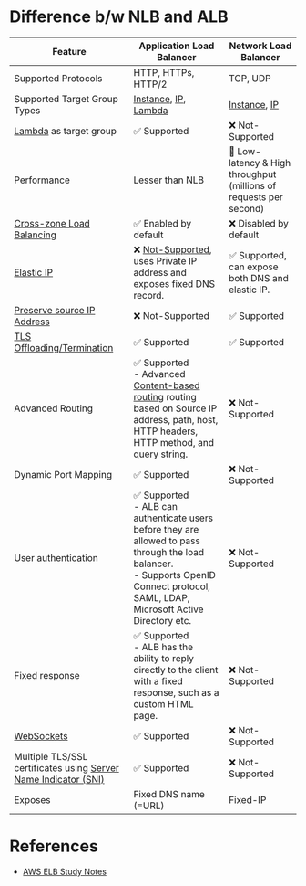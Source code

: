 # Difference b/w NLB and ALB

| Feature                                                                                                                                | Application Load Balancer                                                                                                                                                                                                                                            | Network Load Balancer                                                                                     |
|----------------------------------------------------------------------------------------------------------------------------------------|----------------------------------------------------------------------------------------------------------------------------------------------------------------------------------------------------------------------------------------------------------------------|-----------------------------------------------------------------------------------------------------------|
| Supported Protocols                                                                                                                    | HTTP, HTTPs, HTTP/2                                                                                                                                                                                                                                                  | TCP, UDP                                                                                                  |
| Supported Target Group Types                                                                                                           | [Instance](../../../2_Compute/AmazonEC2/Readme.md), [IP](../../../2_Compute/AWSFargate.md), [Lambda](../../../2_Compute/AWSLambda/Readme.md)                                                                                                 | [Instance](../../../2_Compute/AmazonEC2/Readme.md), [IP](../../../2_Compute/AWSFargate.md) |
| [Lambda](../../../2_Compute/AWSLambda/Readme.md) as target group                                                               | :white_check_mark: Supported                                                                                                                                                                                                                                         | :x: Not-Supported                                                                                         |                                                                                                                               |
| Performance                                                                                                                            | Lesser than NLB                                                                                                                                                                                                                                                      | :rocket: Low-latency & High throughput (millions of requests per second)                                  |
| [Cross-zone Load Balancing](CrossZoneLoadBalancing.md)                                                                                 | :white_check_mark: Enabled by default                                                                                                                                                                                                                                | :x: Disabled by default                                                                                   |
| [Elastic IP](../../../2_Compute/AmazonEC2/Networking/ElasticIP.md)                                                             | :x: [Not-Supported](https://aws.amazon.com/blogs/networking-and-content-delivery/using-aws-lambda-to-enable-static-ip-addresses-for-application-load-balancers/), uses Private IP address and exposes fixed DNS record.                                              | :white_check_mark: Supported, can expose both DNS and elastic IP.                                         |
| [Preserve source IP Address](https://aws.amazon.com/blogs/aws/new-tls-termination-for-network-load-balancers/)                         | :x: Not-Supported                                                                                                                                                                                                                                                    | :white_check_mark: Supported                                                                              |
| [TLS Offloading/Termination](https://aws.amazon.com/blogs/aws/new-tls-termination-for-network-load-balancers/)                         | :white_check_mark: Supported                                                                                                                                                                                                                                         | :white_check_mark: Supported                                                                              |
| Advanced Routing                                                                                                                       | :white_check_mark: Supported <br/>- Advanced [Content-based routing](https://aws.amazon.com/blogs/aws/new-advanced-request-routing-for-aws-application-load-balancers/) routing based on Source IP address, path, host, HTTP headers, HTTP method, and query string. | :x: Not-Supported                                                                                         |
| Dynamic Port Mapping                                                                                                                   | :white_check_mark: Supported                                                                                                                                                                                                                                         | :x: Not-Supported                                                                                         |
| User authentication                                                                                                                    | :white_check_mark: Supported <br/>- ALB can authenticate users before they are allowed to pass through the load balancer.<br/>- Supports OpenID Connect protocol, SAML, LDAP, Microsoft Active Directory etc.                                                        | :x: Not-Supported                                                                                         |
| Fixed response                                                                                                                         | :white_check_mark: Supported <br/>- ALB has the ability to reply directly to the client with a fixed response, such as a custom HTML page.                                                                                                                           | :x: Not-Supported                                                                                         |
| [WebSockets](https://aws.amazon.com/blogs/compute/using-websockets-and-load-balancers-part-two/)                                       | :white_check_mark: Supported                                                                                                                                                                                                                                         | :x: Not-Supported                                                                                         |
| Multiple TLS/SSL certificates using [Server Name Indicator (SNI)](https://aws.amazon.com/blogs/aws/new-application-load-balancer-sni/) | :white_check_mark: Supported                                                                                                                                                                                                                                         | :x: Not-Supported                                                                                         |
| Exposes                                                                                                                                | Fixed DNS name (=URL)                                                                                                                                                                                                                                                | Fixed-IP                                                                                                  |

# References
- [AWS ELB Study Notes](https://ystatit.medium.com/aws-elb-study-notes-d4e3a74afd37)